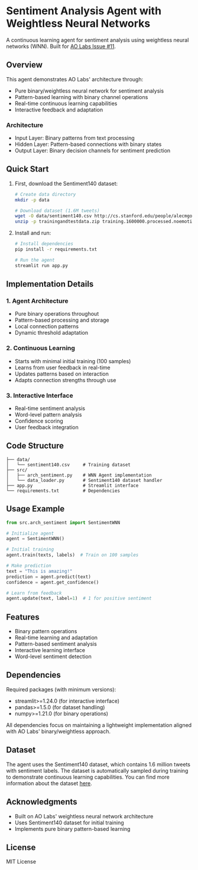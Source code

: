 # Sentiment Analysis Agent with Weightless Neural Networks

A continuous learning agent for sentiment analysis using weightless neural networks (WNN). Built for [AO Labs Issue #11](https://github.com/aolabsai/ao_arch/issues/11).

## Overview

This agent demonstrates AO Labs' architecture through:

- Pure binary/weightless neural network for sentiment analysis
- Pattern-based learning with binary channel operations
- Real-time continuous learning capabilities
- Interactive feedback and adaptation

### Architecture

- Input Layer: Binary patterns from text processing
- Hidden Layer: Pattern-based connections with binary states
- Output Layer: Binary decision channels for sentiment prediction

## Quick Start

1. First, download the Sentiment140 dataset:

   ```bash
   # Create data directory
   mkdir -p data

   # Download dataset (1.6M tweets)
   wget -O data/sentiment140.csv http://cs.stanford.edu/people/alecmgo/trainingandtestdata.zip
   unzip -p trainingandtestdata.zip training.1600000.processed.noemoticon.csv > data/sentiment140.csv
   ```

2. Install and run:

   ```bash
   # Install dependencies
   pip install -r requirements.txt

   # Run the agent
   streamlit run app.py
   ```

## Implementation Details

### 1. Agent Architecture

- Pure binary operations throughout
- Pattern-based processing and storage
- Local connection patterns
- Dynamic threshold adaptation

### 2. Continuous Learning

- Starts with minimal initial training (100 samples)
- Learns from user feedback in real-time
- Updates patterns based on interaction
- Adapts connection strengths through use

### 3. Interactive Interface

- Real-time sentiment analysis
- Word-level pattern analysis
- Confidence scoring
- User feedback integration

## Code Structure

```
├── data/
│   └── sentiment140.csv     # Training dataset
├── src/
│   ├── arch_sentiment.py    # WNN Agent implementation
│   └── data_loader.py       # Sentiment140 dataset handler
├── app.py                   # Streamlit interface
└── requirements.txt         # Dependencies
```

## Usage Example

```python
from src.arch_sentiment import SentimentWNN

# Initialize agent
agent = SentimentWNN()

# Initial training
agent.train(texts, labels)  # Train on 100 samples

# Make prediction
text = "This is amazing!"
prediction = agent.predict(text)
confidence = agent.get_confidence()

# Learn from feedback
agent.update(text, label=1)  # 1 for positive sentiment
```

## Features

- Binary pattern operations
- Real-time learning and adaptation
- Pattern-based sentiment analysis
- Interactive learning interface
- Word-level sentiment detection

## Dependencies

Required packages (with minimum versions):

- streamlit>=1.24.0 (for interactive interface)
- pandas>=1.5.0 (for dataset handling)
- numpy>=1.21.0 (for binary operations)

All dependencies focus on maintaining a lightweight implementation aligned with AO Labs' binary/weightless approach.

## Dataset

The agent uses the Sentiment140 dataset, which contains 1.6 million tweets with sentiment labels. The dataset is automatically sampled during training to demonstrate continuous learning capabilities. You can find more information about the dataset [here](http://help.sentiment140.com/for-students).

## Acknowledgments

- Built on AO Labs' weightless neural network architecture
- Uses Sentiment140 dataset for initial training
- Implements pure binary pattern-based learning

## License

MIT License
